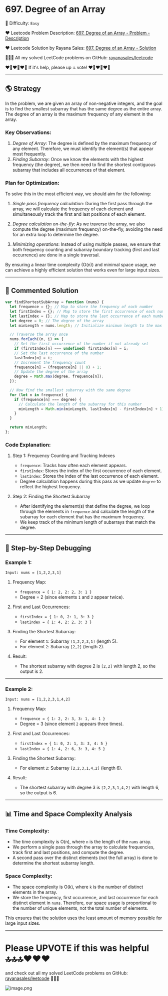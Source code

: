 # 697. Degree of an Array

🌱 Difficulty: `Easy`

❤️ Leetcode Problem Description: [697. Degree of an Array - Problem - Description](https://leetcode.com/problems/degree-of-an-array/description/)

❤️ Leetcode Solution by Rayana Sales: [697. Degree of an Array - Solution](https://leetcode.com/problems/degree-of-an-array/solutions/5944633/topic)

💁🏻‍♀️ All my solved LeetCode problems on GitHub: [rayanasales/leetcode](https://github.com/rayanasales/leetcode)

❤️‍🔥❤️‍🔥❤️‍🔥 If it's help, please up 🔝 vote! ❤️‍🔥❤️‍🔥❤️‍🔥

---

## 🌎 Strategy

In the problem, we are given an array of non-negative integers, and the goal is to find the smallest subarray that has the same degree as the entire array. The degree of an array is the maximum frequency of any element in the array.

### Key Observations:

1. _Degree of Array_: The degree is defined by the maximum frequency of any element. Therefore, we must identify the element(s) that appear most frequently.
2. _Finding Subarray_: Once we know the elements with the highest frequency (the degree), we then need to find the shortest contiguous subarray that includes all occurrences of that element.

### Plan for Optimization:

To solve this in the most efficient way, we should aim for the following:

1. _Single pass frequency calculation_: During the first pass through the array, we will calculate the frequency of each element and simultaneously track the first and last positions of each element.

2. _Degree calculation on-the-fly_: As we traverse the array, we also compute the degree (maximum frequency) on-the-fly, avoiding the need for an extra loop to determine the degree.

3. _Minimizing operations_: Instead of using multiple passes, we ensure that both frequency counting and subarray boundary tracking (first and last occurrence) are done in a single traversal.

By ensuring a linear time complexity (O(n)) and minimal space usage, we can achieve a highly efficient solution that works even for large input sizes.

---

## 🚀 Commented Solution

```javascript []
var findShortestSubArray = function (nums) {
  let frequence = {}; // Map to store the frequency of each number
  let firstIndex = {}; // Map to store the first occurrence of each number
  let lastIndex = {}; // Map to store the last occurrence of each number
  let degree = 0; // The degree of the array
  let minLength = nums.length; // Initialize minimum length to the max possible

  // Traverse the array once
  nums.forEach((n, i) => {
    // Set the first occurrence of the number if not already set
    if (firstIndex[n] === undefined) firstIndex[n] = i;
    // Set the last occurrence of the number
    lastIndex[n] = i;
    // Increment the frequency count
    frequence[n] = (frequence[n] || 0) + 1;
    // Update the degree of the array
    degree = Math.max(degree, frequence[n]);
  });

  // Now find the smallest subarray with the same degree
  for (let n in frequence) {
    if (frequence[n] === degree) {
      // Calculate the length of the subarray for this number
      minLength = Math.min(minLength, lastIndex[n] - firstIndex[n] + 1);
    }
  }

  return minLength;
};
```

### Code Explanation:

1. Step 1: Frequency Counting and Tracking Indexes

   - `frequence`: Tracks how often each element appears.
   - `firstIndex`: Stores the index of the first occurrence of each element.
   - `lastIndex`: Stores the index of the last occurrence of each element.
   - Degree calculation happens during this pass as we update `degree` to reflect the highest frequency.

2. Step 2: Finding the Shortest Subarray
   - After identifying the element(s) that define the degree, we loop through the elements in `frequence` and calculate the length of the subarray for each element that has the maximum frequency.
   - We keep track of the minimum length of subarrays that match the degree.

---

## 🔎 Step-by-Step Debugging

### Example 1:

```
Input: nums = [1,2,2,3,1]
```

1. Frequency Map:

   - `frequence = { 1: 2, 2: 2, 3: 1 }`
   - Degree = 2 (since elements `1` and `2` appear twice).

2. First and Last Occurrences:

   - `firstIndex = { 1: 0, 2: 1, 3: 3 }`
   - `lastIndex = { 1: 4, 2: 2, 3: 3 }`

3. Finding the Shortest Subarray:
   - For element `1`: Subarray `[1,2,2,3,1]` (length 5).
   - For element `2`: Subarray `[2,2]` (length 2).
4. Result:
   - The shortest subarray with degree 2 is `[2,2]` with length 2, so the output is 2.

---

### Example 2:

```
Input: nums = [1,2,2,3,1,4,2]
```

1. Frequency Map:

   - `frequence = { 1: 2, 2: 3, 3: 1, 4: 1 }`
   - Degree = 3 (since element `2` appears three times).

2. First and Last Occurrences:

   - `firstIndex = { 1: 0, 2: 1, 3: 3, 4: 5 }`
   - `lastIndex = { 1: 4, 2: 6, 3: 3, 4: 5 }`

3. Finding the Shortest Subarray:
   - For element `2`: Subarray `[2,2,3,1,4,2]` (length 6).
4. Result:
   - The shortest subarray with degree 3 is `[2,2,3,1,4,2]` with length 6, so the output is 6.

---

## 📊 Time and Space Complexity Analysis

### Time Complexity:

- The time complexity is O(n), where `n` is the length of the `nums` array.
- We perform a single pass through the array to calculate frequencies, track first and last positions, and compute the degree.
- A second pass over the distinct elements (not the full array) is done to determine the shortest subarray length.

### Space Complexity:

- The space complexity is O(k), where `k` is the number of distinct elements in the array.
- We store the frequency, first occurrence, and last occurrence for each distinct element in `nums`. Therefore, our space usage is proportional to the number of unique elements, not the total number of elements.

This ensures that the solution uses the least amount of memory possible for large input sizes.

---

# Please UPVOTE if this was helpful 🔝🔝🔝❤️❤️❤️

and check out all my solved LeetCode problems on GitHub: [rayanasales/leetcode](https://github.com/rayanasales/leetcode) 🤙😚🤘

![image.png](https://assets.leetcode.com/users/images/57bce3b1-56e2-4c20-9cdf-b61fef26b93b_1725494158.6252415.png)
